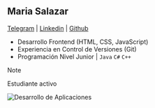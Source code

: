 ## Maria Salazar
[Telegram](t.me/mariasdl) | [Linkedin](linkedin.com/in/mariasdl) | [Github](https://github.com/mariasdl)

- Desarrollo Frontend (HTML, CSS, JavaScript)
- Experiencia en Control de Versiones (Git)
- Programación Nivel Junior | ```Java``` ```C#``` ```C++```

> [!NOTE]
> Estudiante activo


![Desarrollo de Aplicaciones](https://appetiser.com.au/wp-content/uploads/2020/11/What-to-Ask-When-Looking-for-an-App-Developer.png)
